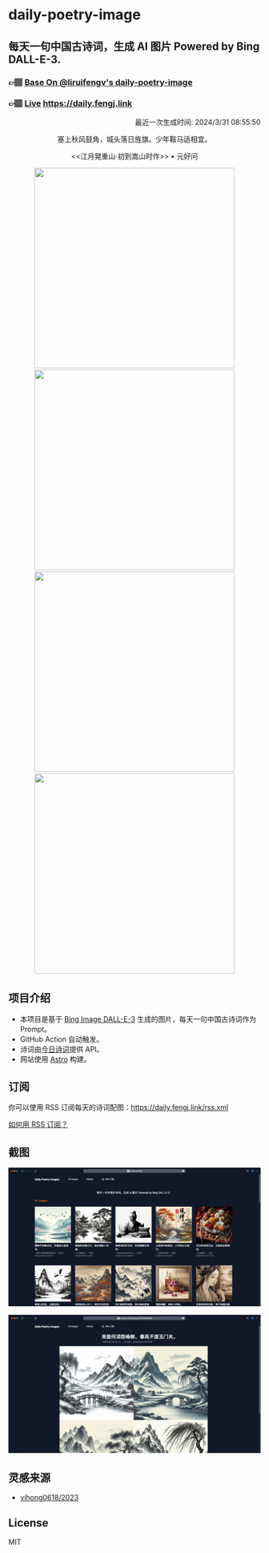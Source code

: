 
# daily-poetry-image

## 每天一句中国古诗词，生成 AI 图片 Powered by Bing DALL-E-3.

### 👉🏽 [Base On @liruifengv's daily-poetry-image](https://github.com/liruifengv/daily-poetry-image)

### 👉🏽 [Live](https://daily.fengj.link) https://daily.fengj.link

<p align="right">
  最近一次生成时间: 2024/3/31 08:55:50
</p>
<p align="center">
塞上秋风鼓角，城头落日旌旗。少年鞍马适相宜。
</p>
<p align="center">
<<江月晃重山·初到嵩山时作>> • 元好问
</p>
<p align="center">
<img src="https://tse3.mm.bing.net/th/id/OIG2.Jr.9OCQ7JCNMAJlT5S4Y" height="400" width="400" />
<img src="https://tse4.mm.bing.net/th/id/OIG2.4xdK61OGBZzupWQE0QWH" height="400" width="400" />
<img src="https://tse1.mm.bing.net/th/id/OIG2.n12JzUQQbDQUVZUY0IAw" height="400" width="400" />
<img src="https://tse1.mm.bing.net/th/id/OIG2.ghE8uSsbHEUGJX9mRAbp" height="400" width="400" />
</p>

## 项目介绍

-   本项目是基于 [Bing Image DALL-E-3](https://www.bing.com/images/create) 生成的图片，每天一句中国古诗词作为 Prompt。
-   GitHub Action 自动触发。
-   诗词由[今日诗词](https://www.jinrishici.com/)提供 API。
-   网站使用 [Astro](https://astro.build) 构建。

## 订阅

你可以使用 RSS 订阅每天的诗词配图：https://daily.fengj.link/rss.xml

[如何用 RSS 订阅？](https://zhuanlan.zhihu.com/p/55026716)

## 截图

![图片列表](./screenshots/Snipaste_2023-12-28_21-00-26.png)

![图片详情](./screenshots/Snipaste_2023-12-28_21-00-53.png)

## 灵感来源

-   [yihong0618/2023](https://github.com/yihong0618/2023)

## License

MIT
